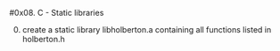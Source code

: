 #0x08. C - Static libraries

0. create a static library libholberton.a containing all functions listed in holberton.h
